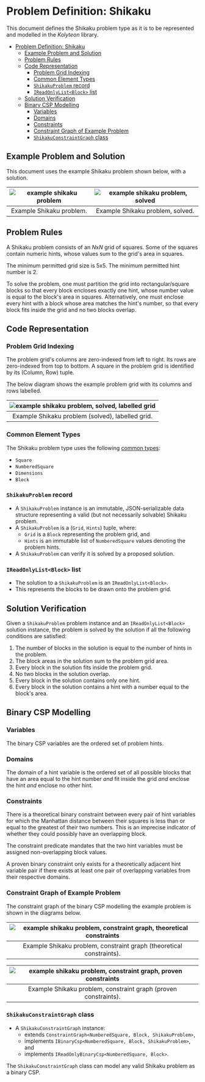 # Problem Definition: Shikaku

This document defines the Shikaku problem type as it is to be represented and modelled in the *Kolyteon* library.

- [Problem Definition: Shikaku](#problem-definition-shikaku)
  - [Example Problem and Solution](#example-problem-and-solution)
  - [Problem Rules](#problem-rules)
  - [Code Representation](#code-representation)
    - [Problem Grid Indexing](#problem-grid-indexing)
    - [Common Element Types](#common-element-types)
    - [`ShikakuProblem` record](#shikakuproblem-record)
    - [`IReadOnlyList<Block>` list](#ireadonlylistblock-list)
  - [Solution Verification](#solution-verification)
  - [Binary CSP Modelling](#binary-csp-modelling)
    - [Variables](#variables)
    - [Domains](#domains)
    - [Constraints](#constraints)
    - [Constraint Graph of Example Problem](#constraint-graph-of-example-problem)
    - [`ShikakuConstraintGraph` class](#shikakuconstraintgraph-class)

## Example Problem and Solution

This document uses the example Shikaku problem shown below, with a solution.

| ![example shikaku problem](media/example-problems-shikaku-problem.png) | ![example shikaku problem, solved](media/example-problems-shikaku-problem-solved.png) |
|:----------------------------------------------------------------------:|:-------------------------------------------------------------------------------------:|
|                        Example Shikaku problem.                        |                           Example Shikaku problem, solved.                            |

## Problem Rules

A Shikaku problem consists of an *N*x*N* grid of squares. Some of the squares contain numeric hints, whose values sum to the grid's area in squares.

The minimum permitted grid size is 5x5. The minimum permitted hint number is 2.

To solve the problem, one must partition the grid into rectangular/square blocks so that every block encloses exactly one hint, whose number value is equal to the block's area in squares. Alternatively, one must enclose every hint with a block whose area matches the hint's number, so that every block fits inside the grid and no two blocks overlap.

## Code Representation

### Problem Grid Indexing

The problem grid's columns are zero-indexed from left to right. Its rows are zero-indexed from top to bottom. A square in the problem grid is identified by its (Column, Row) tuple.

The below diagram shows the example problem grid with its columns and rows labelled.

| ![example shikaku problem, solved, labelled grid](media/example-problems-shikaku-problem-grid-labelled.png) |
|:-----------------------------------------------------------------------------------------------------------:|
|                              Example Shikaku problem (solved), labelled grid.                               |

### Common Element Types

The Shikaku problem type uses the following [common types](problem_definition_common_elements.md):

- `Square`
- `NumberedSquare`
- `Dimensions`
- `Block`

### `ShikakuProblem` record

- A `ShikakuProblem` instance is an immutable, JSON-serializable data structure representing a valid (but not necessarily solvable) Shikaku problem.
- A `ShikakuProblem` is a (`Grid`, `Hints`) tuple, where:
  - `Grid` is a `Block` representing the problem grid, and
  - `Hints` is an immutable list of `NumberedSquare` values denoting the problem hints.
- A `ShikakuProblem` can verify it is solved by a proposed solution.

### `IReadOnlyList<Block>` list

- The solution to a `ShikakuProblem` is an `IReadOnlyList<Block>`.
- This represents the blocks to be drawn onto the problem grid.

## Solution Verification

Given a `ShikakuProblem` problem instance and an `IReadOnlyList<Block>` solution instance, the problem is solved by the solution if all the following conditions are satisfied:

1. The number of blocks in the solution is equal to the number of hints in the problem.
2. The block areas in the solution sum to the problem grid area.
3. Every block in the solution fits inside the problem grid.
4. No two blocks in the solution overlap.
5. Every block in the solution contains only one hint.
6. Every block in the solution contains a hint with a number equal to the block's area.

## Binary CSP Modelling

### Variables

The binary CSP variables are the ordered set of problem hints.

### Domains

The domain of a hint variable is the ordered set of all possible blocks that have an area equal to the hint number *and* fit inside the grid *and* enclose the hint *and* enclose no other hint.

### Constraints

There is a theoretical binary constraint between every pair of hint variables for which the Manhattan distance between their squares is less than or equal to the greatest of their two numbers. This is an imprecise indicator of whether they could possibly have an overlapping block.

The constraint predicate mandates that the two hint variables must be assigned non-overlapping block values.

A proven binary constraint only exists for a theoretically adjacent hint variable pair if there exists at least one pair of overlapping variables from their respective domains.

### Constraint Graph of Example Problem

The constraint graph of the binary CSP modelling the example problem is shown in the diagrams below.

| ![example shikaku problem, constraint graph, theoretical constraints](media/example-problems-shikaku-constraint-graph-theoretical.png) |
|:--------------------------------------------------------------------------------------------------------------------------------------:|
|                                  Example Shikaku problem, constraint graph (theoretical constraints).                                  |

| ![example shikaku problem, constraint graph, proven constraints](media/example-problems-shikaku-constraint-graph-proven.png) |
|:----------------------------------------------------------------------------------------------------------------------------:|
|                               Example Shikaku problem, constraint graph (proven constraints).                                |

### `ShikakuConstraintGraph` class

- A `ShikakuConstraintGraph` instance:
  - extends `ConstraintGraph<NumberedSquare, Block, ShikakuProblem>`,
  - implements `IBinaryCsp<NumberedSquare, Block, ShikakuProblem>`, and
  - implements `IReadOnlyBinaryCsp<NumberedSquare, Block>`.

The `ShikakuConstraintGraph` class can model any valid Shikaku problem as a binary CSP.
